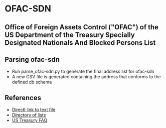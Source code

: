 # OFAC-SDN

## Office of Foreign Assets Control ("OFAC") of the US Department of the Treasury Specially Designated Nationals And Blocked Persons List


## Parsing ofac-sdn 
 - Run parse_ofac-sdn.py to generate the final address list for ofac-sdn
 - A new CSV file is generated containing the address that conforms to the defined db schema 



## References

 - [Directl link to text file](https://www.treasury.gov/ofac/downloads/sdnlist.txt)
 - [Directory of lists](https://home.treasury.gov/policy-issues/financial-sanctions/specially-designated-nationals-and-blocked-persons-list-sdn-human-readable-lists)
 - [US Treasury FAQ](https://home.treasury.gov/policy-issues/financial-sanctions/faqs/topic/1626)

